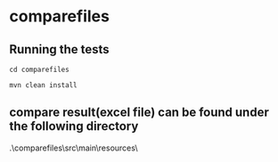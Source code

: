 # comparefiles
## Running the tests

```
cd comparefiles

mvn clean install

```

## compare result(excel file) can be found under the following directory
.\comparefiles\src\main\resources\ 
